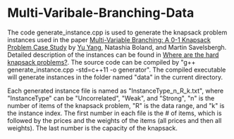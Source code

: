 # Multi-Varibale-Branching-Data
The code generate_instance.cpp is used to generate the knapsack problem instances used in the paper [Multi-Variable Branching: A 0-1 Knapsack Problem Case Study](http://www.optimization-online.org/DB_FILE/2019/10/7431.pdf) by [Yu Yang](https://sites.google.com/view/yu-yang), Natashia Boland, and Martin Savelsbergh. Detailed description of the instances can be found in [Where are the hard knapsack problems?](https://reader.elsevier.com/reader/sd/pii/S030505480400036X?token=4C179054129651AF55FBE796262E3E7F591702CA18E7F3188D007C05F2A2061C4C313EA68C029682645641ED9BC86FD3). The source code can be compiled by "g++ generate_instance.cpp -std=c++11 -o generator". The compiled executable will generate instances in the folder named "data" in the current directory. 

Each generated instance file is named as "InstanceType_n_R_k.txt", where "InstanceType" can be "Uncorrelated", "Weak", and "Strong", "n" is the number of items of the knapsack problem, "R" is the data range, and "k" is the instance index. The first number in each file is the # of items, which is followed by the prices and the weights of the items (all prices and then all weights). The last number is the capacity of the knapsack.

